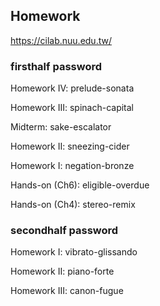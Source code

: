 ## Homework

https://cilab.nuu.edu.tw/

### firsthalf password

Homework IV: prelude-sonata

Homework III: spinach-capital

Midterm: sake-escalator

Homework II: sneezing-cider

Homework I: negation-bronze

Hands-on (Ch6): eligible-overdue

Hands-on (Ch4): stereo-remix

### secondhalf password

Homework I: vibrato-glissando

Homework II: piano-forte

Homework III: canon-fugue